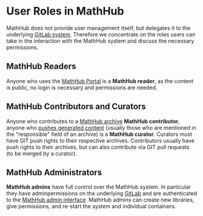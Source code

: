 # User Roles in MathHub

MathHub does not provide user management itself, but delegates it to the underlying [GitLab system](https://gl.mathhub.info). Therefore we concentrate on the roles users can take in the interaction with the MathHub system and discuss the necessary permissions. 

## MathHub Readers
Anyone who uses the [MathHub Portal](https://mathhub.info) is a **MathHub reader**, as the content is public, no login is necessary and permissions are needed. 

## MathHub Contributors and Curators
Anyone who contributes to a [MathHub archive](math-archives) **MathHub contributor**, anyone who [pushes generated content](build-system) (usually those who are mentioned in the "responsible" field of an archive) is a **MathHub curator**. Curators must have GIT push rights to their respective archives. Contributors usually have push rights to their archives, but can also contribute via GIT pull requests (to be merged by a curator).  
 
## MathHub Administrators
**MathHub admins** have full control over the MathHub system. In particular they have adminpermissions on the underlying [GitLab](https://gl.mathhub.info) and are authenticated to the [MathHub admin interface](http://mathhub.info/admin). MathHub admins can create new libraries, give permissions, and re-start the system and individual containers.  
